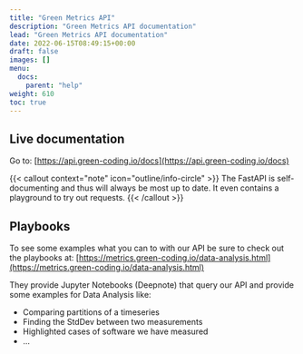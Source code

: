 ```yaml
---
title: "Green Metrics API"
description: "Green Metrics API documentation"
lead: "Green Metrics API documentation"
date: 2022-06-15T08:49:15+00:00
draft: false
images: []
menu:
  docs:
    parent: "help"
weight: 610
toc: true
---
```


## Live documentation

Go to: [https://api.green-coding.io/docs](https://api.green-coding.io/docs)

{{< callout context="note" icon="outline/info-circle" >}}
The FastAPI is self-documenting and thus will always be most up to date. It even contains a playground to try out requests.
{{< /callout >}}

## Playbooks

To see some examples what you can to with our API be sure to check out the playbooks at: [https://metrics.green-coding.io/data-analysis.html](https://metrics.green-coding.io/data-analysis.html)

They provide Jupyter Notebooks (Deepnote) that query our API and provide some examples for Data Analysis like:

- Comparing partitions of a timeseries
- Finding the StdDev between two measurements
- Highlighted cases of software we have measured
- ...
